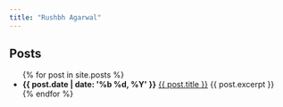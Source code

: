 ```yaml
---
title: "Rushbh Agarwal"
---
```

<!-- <iframe src="http://localhost:3000/"></iframe> -->
## Posts

<ul class="post-list">
  {% for post in site.posts %}
    <li>
      <span><strong>{{ post.date | date: '%b %d, %Y' }}</strong></span>
      <a class="post-item" href="{{ post.url }}">{{ post.title }}</a>
      {{ post.excerpt }}
    </li>
  {% endfor %}
</ul>
